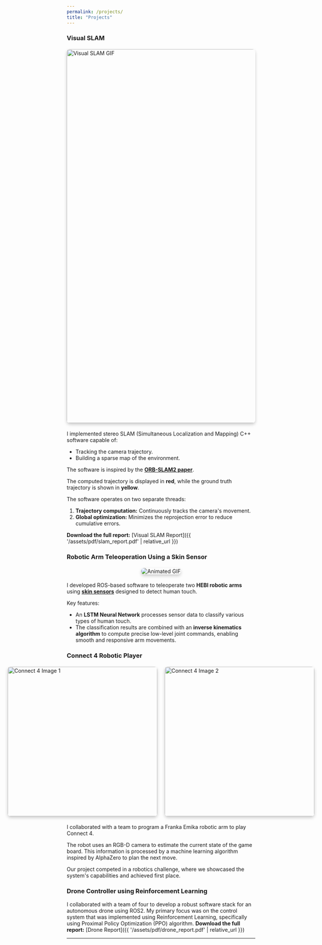 ```yaml
---
permalink: /projects/
title: "Projects"
---
```


### Visual SLAM

<div style="display: flex; justify-content: center; align-items: center; margin: 20px 0;">
  <img 
    src="{{ '/assets/gif/visual_slam.gif' | relative_url }}" 
    alt="Visual SLAM GIF" 
    style="border-radius: 8px; box-shadow: 0 4px 8px rgba(0, 0, 0, 0.2); width: 1000px; height: auto;"
  />
</div>

I implemented stereo SLAM (Simultaneous Localization and Mapping) C++ software capable of:
- Tracking the camera trajectory.
- Building a sparse map of the environment.

The software is inspired by the **[ORB-SLAM2 paper](https://arxiv.org/abs/1610.06475)**.

The computed trajectory is displayed in **red**, while the ground truth trajectory is shown in **yellow**.

The software operates on two separate threads:
1. **Trajectory computation:** Continuously tracks the camera's movement.
2. **Global optimization:** Minimizes the reprojection error to reduce cumulative errors.

**Download the full report:**
[Visual SLAM Report]({{ '/assets/pdf/slam_report.pdf' | relative_url }})

### Robotic Arm Teleoperation Using a Skin Sensor

<div style="display: flex; justify-content: center; align-items: center; margin: 20px 0;">
  <img 
    src="{{ '/assets/gif/hebi.gif' | relative_url }}" 
    alt="Animated GIF" 
    style="border-radius: 8px; box-shadow: 0 4px 8px rgba(0, 0, 0, 0.2); max-height: 640px; height: auto; width: auto;"
  />
</div>

I developed ROS-based software to teleoperate two **HEBI robotic arms** using **[skin sensors](https://intouch-robotics.com/)** designed to detect human touch.

Key features:
- An **LSTM Neural Network** processes sensor data to classify various types of human touch.
- The classification results are combined with an **inverse kinematics algorithm** to compute precise low-level joint commands, enabling smooth and responsive arm movements.

### Connect 4 Robotic Player

<div style="display: flex; justify-content: center; align-items: center; gap: 20px; margin: 20px 0;">
  <img src="{{ '/assets/images/connect-4-1.jpg' | relative_url }}" alt="Connect 4 Image 1" style="height: 400px; width: auto; object-fit: cover; border-radius: 8px; box-shadow: 0 4px 8px rgba(0, 0, 0, 0.2);">
  <img src="{{ '/assets/images/connect-4-2.jpg' | relative_url }}" alt="Connect 4 Image 2" style="height: 400px; width: auto; object-fit: cover; border-radius: 8px; box-shadow: 0 4px 8px rgba(0, 0, 0, 0.2);">
</div>

I collaborated with a team to program a Franka Emika robotic arm to play Connect 4.

The robot uses an RGB-D camera to estimate the current state of the game board. This information is processed by a machine learning algorithm inspired by AlphaZero to plan the next move.

Our project competed in a robotics challenge, where we showcased the system's capabilities and achieved first place.

### Drone Controller using Reinforcement Learning
I collaborated with a team of four to develop a robust software stack for an autonomous drone using ROS2. My primary focus was on the control system that was implemented using Reinforcement Learning, specifically using Proximal Policy Optimization (PPO) algorithm. 
**Download the full report:**
[Drone Report]({{ '/assets/pdf/drone_report.pdf' | relative_url }})

---
